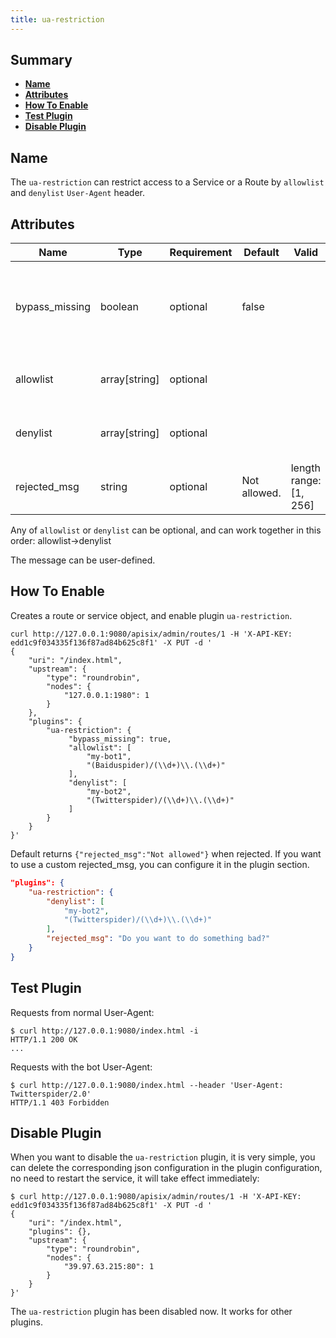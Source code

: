 ```yaml
---
title: ua-restriction
---
```


<!--
#
# Licensed to the Apache Software Foundation (ASF) under one or more
# contributor license agreements.  See the NOTICE file distributed with
# this work for additional information regarding copyright ownership.
# The ASF licenses this file to You under the Apache License, Version 2.0
# (the "License"); you may not use this file except in compliance with
# the License.  You may obtain a copy of the License at
#
#     http://www.apache.org/licenses/LICENSE-2.0
#
# Unless required by applicable law or agreed to in writing, software
# distributed under the License is distributed on an "AS IS" BASIS,
# WITHOUT WARRANTIES OR CONDITIONS OF ANY KIND, either express or implied.
# See the License for the specific language governing permissions and
# limitations under the License.
#
-->

## Summary

- [**Name**](#name)
- [**Attributes**](#attributes)
- [**How To Enable**](#how-to-enable)
- [**Test Plugin**](#test-plugin)
- [**Disable Plugin**](#disable-plugin)

## Name

The `ua-restriction` can restrict access to a Service or a Route by `allowlist` and `denylist` `User-Agent` header.

## Attributes

| Name      | Type          | Requirement | Default | Valid | Description                              |
| --------- | ------------- | ----------- | ------- | ----- | ---------------------------------------- |
| bypass_missing  | boolean       | optional    | false   |       | Whether to bypass the check when the User-Agent header is missing |
| allowlist | array[string] | optional    |         |       | A list of allowed User-Agent headers. |
| denylist | array[string] | optional    |         |       | A list of denied User-Agent headers. |
| rejected_msg | string | optional             | Not allowed. | length range: [1, 256] | rejected_msg of deny reason. |

Any of `allowlist` or `denylist` can be optional, and can work together in this order: allowlist->denylist

The message can be user-defined.

## How To Enable

Creates a route or service object, and enable plugin `ua-restriction`.

```shell
curl http://127.0.0.1:9080/apisix/admin/routes/1 -H 'X-API-KEY: edd1c9f034335f136f87ad84b625c8f1' -X PUT -d '
{
    "uri": "/index.html",
    "upstream": {
        "type": "roundrobin",
        "nodes": {
            "127.0.0.1:1980": 1
        }
    },
    "plugins": {
        "ua-restriction": {
             "bypass_missing": true,
             "allowlist": [
                 "my-bot1",
                 "(Baiduspider)/(\\d+)\\.(\\d+)"
             ],
             "denylist": [
                 "my-bot2",
                 "(Twitterspider)/(\\d+)\\.(\\d+)"
             ]
        }
    }
}'
```

Default returns `{"rejected_msg":"Not allowed"}` when rejected. If you want to use a custom rejected_msg, you can configure it in the plugin section.

```json
"plugins": {
    "ua-restriction": {
        "denylist": [
            "my-bot2",
            "(Twitterspider)/(\\d+)\\.(\\d+)"
        ],
        "rejected_msg": "Do you want to do something bad?"
    }
}
```

## Test Plugin

Requests from normal User-Agent:

```shell
$ curl http://127.0.0.1:9080/index.html -i
HTTP/1.1 200 OK
...
```

Requests with the bot User-Agent:

```shell
$ curl http://127.0.0.1:9080/index.html --header 'User-Agent: Twitterspider/2.0'
HTTP/1.1 403 Forbidden
```

## Disable Plugin

When you want to disable the `ua-restriction` plugin, it is very simple,
you can delete the corresponding json configuration in the plugin configuration,
no need to restart the service, it will take effect immediately:

```shell
$ curl http://127.0.0.1:9080/apisix/admin/routes/1 -H 'X-API-KEY: edd1c9f034335f136f87ad84b625c8f1' -X PUT -d '
{
    "uri": "/index.html",
    "plugins": {},
    "upstream": {
        "type": "roundrobin",
        "nodes": {
            "39.97.63.215:80": 1
        }
    }
}'
```

The `ua-restriction` plugin has been disabled now. It works for other plugins.
